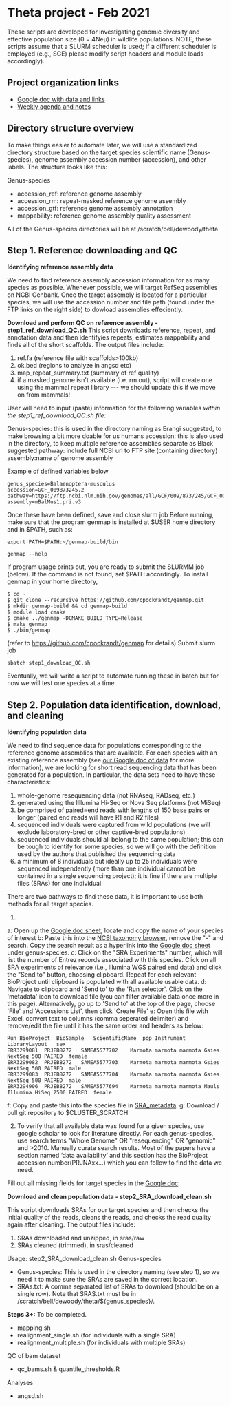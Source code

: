 # Theta project - Feb 2021

These scripts are developed for investigating genomic diversity and effective population size (θ = 4Neμ) in wildlife populations. NOTE, these scripts assume that a SLURM scheduler is used; if a different scheduler is employed (e.g., SGE) please modify script headers and module loads accordingly).

## Project organization links
- [Google doc with data and links](https://docs.google.com/spreadsheets/d/1u9Zxzcms1DdeV0k8qyJpFboO81r1Uvl8udIt8PRjUSk/edit#gid=235995469)
- [Weekly agenda and notes](https://docs.google.com/document/d/1vyvKtTTdbAaev23nXTlfw-awJjivq9ENdmS1YWzZW4I/) 

## Directory structure overview

To make things easier to automate later, we will use a standardized directory structure based on the target species scientific name (Genus-species), genome assembly accession number (accession), and other labels. The structure looks like this:

Genus-species
- accession_ref: reference genome assembly
- accession_rm: repeat-masked reference genome assembly
- accession_gtf: reference genome assembly annotation
- mappability: reference genome assembly quality assessment

All of the Genus-species directories will be at /scratch/bell/dewoody/theta

## Step 1. Reference downloading and QC
**Identifying reference assembly data**

We need to find reference assembly accession information for as many species as possible. Whenever possible, we will target RefSeq assemblies on NCBI Genbank. Once the target assembly is located for a particular species, we will use the accession number and file path (found under the FTP links on the right side) to dowload assemblies effeciently.

**Download and perform QC on reference assembly - step1_ref_download_QC.sh**
This script downloads reference, repeat, and annotation data and then identifyies repeats, estimates mappability and finds all of the short scaffolds. The output files include: 	
1. ref.fa (reference file with scaffolds>100kb)							
2. ok.bed (regions to analyze in angsd etc)		
3. map_repeat_summary.txt (summary of ref quality)							
4. if a masked genome isn't available (i.e. rm.out), script will create one using the mammal repeat library --- we should update this if we move on from mammals!

User will need to input (paste) information for the following variables _within the step1_ref_download_QC.sh file:_

Genus-species: this is used in the directory naming as Erangi suggested, to make browsing
a bit more doable for us humans
accession: this is also used in the directory, to keep multiple reference assemblies
separate as Black suggested
pathway: include full NCBI url to FTP site (containing directory)
assembly:name of genome assembly

Example of defined variables below
```
genus_species=Balaenoptera-musculus
accession=GCF_009873245.2
pathway=https://ftp.ncbi.nlm.nih.gov/genomes/all/GCF/009/873/245/GCF_009873245.2_mBalMus1.pri.v3/
assembly=mBalMus1.pri.v3
```
Once these have been defined, save and close slurm job
Before running, make sure that the program genmap is installed at $USER home directory and in $PATH, such as:
```
export PATH=$PATH:~/genmap-build/bin
```
```
genmap --help
```
If program usage prints out, you are ready to submit the SLURMM job (below). If the command is not found, set $PATH accordingly.
To install genmap in your home directory, 
```
$ cd ~
$ git clone --recursive https://github.com/cpockrandt/genmap.git
$ mkdir genmap-build && cd genmap-build
$ module load cmake
$ cmake ../genmap -DCMAKE_BUILD_TYPE=Release
$ make genmap
$ ./bin/genmap
```
(refer to https://github.com/cpockrandt/genmap for details)
Submit slurm job
```
sbatch step1_download_QC.sh
```

Eventually, we will write a script to automate running these in batch but for now we will test one species at a time.


## Step 2. Population data identification, download, and cleaning
**Identifying population data**

We need to find sequence data for populations corresponding to the reference genome assemblies that are available. For each species with an existing reference assembly (see [our Google doc of data](https://docs.google.com/spreadsheets/d/1u9Zxzcms1DdeV0k8qyJpFboO81r1Uvl8udIt8PRjUSk/edit#gid=235995469) for more information), we are looking for short read sequencing data that has been generated for a population. In particular, the data sets need to have these characteristics:

1. whole-genome resequencing data (not RNAseq, RADseq, etc.)
2. generated using the Illlumina Hi-Seq or Nova Seq platforms (not MiSeq) 
3. be comprised of paired=end reads with lengths of 150 base pairs or longer (paired end reads will  have R1 and R2 files)
4. sequenced individuals were captured from wild populations (we will exclude laboratory-bred or other captive-bred populations)
5. sequenced individuals should all belong to the same population; this can be tough to identify for some species, so we will go with the definition used by the authors that published the sequencing data
6. a minimum of 8 individuals but ideally up to 25 individuals were sequenced independently (more than one individual cannot be contained in a single sequencing project); it is fine if there are  multiple files (SRAs) for one individual

There are two pathways to find these data, it is important to use both methods for all target species.

1) 
a: Open up the [Google doc sheet](https://docs.google.com/spreadsheets/d/1u9Zxzcms1DdeV0k8qyJpFboO81r1Uvl8udIt8PRjUSk/edit#gid=235995469), locate and copy the name of your species of interest 
b: Paste this into the [NCBI taxonomy browser](https://www.ncbi.nlm.nih.gov/Taxonomy/Browser/wwwtax.cgi), remove the "-" and search. Copy the search result as a hyperlink into the [Google doc sheet](https://docs.google.com/spreadsheets/d/1u9Zxzcms1DdeV0k8qyJpFboO81r1Uvl8udIt8PRjUSk/edit#gid=235995469) under genus-species.
c: Click on the "SRA Experiments" number, which will list the number of Entrez records associated with this species. Click on all SRA experiments of relevance (i.e., Illumina WGS paired end data) and click the "Send to" button, choosing clipboard. Repeat for each relevant BioProject until clipboard is populated with all available usable data. 
d: Navigate to clipboard and 'Send to' to the 'Run selector'. Click on the 'metadata' icon to download file (you can filter available data once more in this page). Alternatively, go up to 'Send to' at the top of the page, choose 'File' and 'Accessions List', then click 'Create File'
e: Open this file with Excel, convert text to columns (comma seperated delimiter) and remove/edit the file until it has the same order and headers as below:

```
Run	BioProject	BioSample	ScientificName	pop	Instrument	LibraryLayout	sex
ERR3299081	PRJEB8272	SAMEA5577702	Marmota marmota marmota	Gsies	NextSeq 500	PAIRED	female
ERR3299082	PRJEB8272	SAMEA5577703	Marmota marmota marmota	Gsies	NextSeq 500	PAIRED	male
ERR3299083	PRJEB8272	SAMEA5577704	Marmota marmota marmota	Gsies	NextSeq 500	PAIRED	male
ERR3294906	PRJEB8272	SAMEA5577694	Marmota marmota marmota	Mauls	Illumina HiSeq 2500	PAIRED	female
```
f: Copy and paste this into the species file in [SRA_metadata](./SRA_metadata/).
g: Download / pull git repository to $CLUSTER_SCRATCH

 
2) To verify that all available data was found for a given species, use google scholar to look for literature directly. For each genus-species, use search terms  "Whole Genome" OR "resequencing" OR "genomic" and >2010. Manually curate search results. Most of the papers have a section named ‘data availability’ and this section has the BioProject accession number(PRJNAxx…) which you can follow to find the data we need. 

Fill out all missing fields for target species in the [Google doc](https://docs.google.com/spreadsheets/d/1u9Zxzcms1DdeV0k8qyJpFboO81r1Uvl8udIt8PRjUSk/edit#gid=235995469): 


**Download and clean population data - step2_SRA_download_clean.sh**

This script downloads SRAs for our target species and then checks the initial quality of the reads, cleans the reads, and checks the read quality again after cleaning. The output files include:
1. SRAs downloaded and unzipped, in sras/raw
2. SRAs cleaned (trimmed), in sras/cleaned

Usage: step2_SRA_download_clean.sh Genus-species 
- Genus-species: This is used in the directory naming (see step 1), so we need it to make sure the SRAs are saved in the correct location.
- SRAs.txt: A comma separated list of SRAs to download (should be on a single row). Note that SRAS.txt must be in /scratch/bell/dewoody/theta/${genus_species}/.


**Steps 3+:** To be completed.
- mapping.sh
- realignment_single.sh (for individuals with a single SRA)
- realignment_multiple.sh (for individuals with multiple SRAs)

QC of bam dataset
- qc_bams.sh & quantile_thresholds.R

Analyses
- angsd.sh

